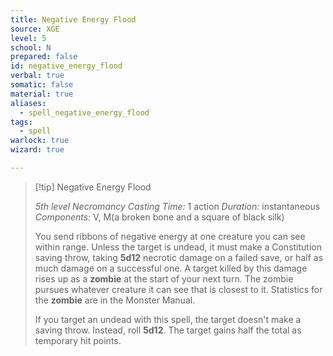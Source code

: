 ```yaml
---
title: Negative Energy Flood
source: XGE
level: 5
school: N
prepared: false
id: negative_energy_flood
verbal: true
somatic: false
material: true
aliases:
  - spell_negative_energy_flood
tags:
  - spell
warlock: true
wizard: true

---
```

>[!tip] Negative Energy Flood
>
> *5th level Necromancy*
> *Casting Time:* 1 action
> *Duration:* instantaneous
> *Components:* V, M(a broken bone and a square of black silk)
>
>You send ribbons of negative energy at one creature you can see within range. Unless the target is undead, it must make a Constitution saving throw, taking **5d12** necrotic damage on a failed save, or half as much damage on a successful one. A target killed by this damage rises up as a **zombie** at the start of your next turn. The zombie pursues whatever creature it can see that is closest to it. Statistics for the **zombie** are in the Monster Manual.
>
>If you target an undead with this spell, the target doesn't make a saving throw. Instead, roll **5d12**. The target gains half the total as temporary hit points.
>

